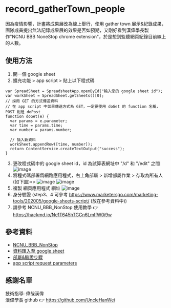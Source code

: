 # record_gatherTown_people
因為疫情影響，計畫將成果展改為線上舉行，使用 gather town 展示&紀錄成果，團隊成員提出無法記錄成果展的效果是否如預期，又剛好看到漢偉學長製作"NCNU BBB NoneStop chrome extension"，於是想到監聽網頁紀錄目前線上的人數。
## 使用方法
1. 開一個 google sheet
2. 擴充功能 > app script > 貼上以下程式碼
```javascript=
var SpreadSheet = SpreadsheetApp.openById("輸入您的 google sheet id");
var workSheet = SpreadSheet.getSheets()[0];
// 採用 GET 的方式傳送資料
// 在 app script 中如果傳送方式為 GET，一定要使用 doGet 的 function 名稱，POST 則是 doPost
function doGet(e) {
  var params = e.parameter;
  var time = params.time;
  var number = params.number;

  // 插入新資料
  workSheet.appendRow([time, number]);
  return ContentService.createTextOutput("success");
}
```
3. 更改程式碼中的 google sheet id，id 為試算表網址中 "/d" 和 "/edit" 之間
![image](https://user-images.githubusercontent.com/82037691/153189661-502d90df-b02a-4d75-b3b2-a42f67b7b42e.png)
4. 將程式碼部署爲網路應用程式，右上角部屬 > 新增部屬作業 > 存取為所有人(如下圖)<>
![image](https://user-images.githubusercontent.com/82037691/153187043-a2fb5d83-47ad-4f2d-965e-fafd40906a7f.png)
![image](https://user-images.githubusercontent.com/82037691/153187288-ebbdb6e0-0a2c-49d1-921b-16a423323511.png)
5. 複製 網頁應用程式 網址
![image](https://user-images.githubusercontent.com/82037691/153190157-1b8ace55-f60c-4e9f-8213-dc57f3adf776.png)
6. 身分驗證
(step3、4 可參考 https://www.marketersgo.com/marketing-tools/202005/google-sheets-script/ (放在參考資料中))
7. 請參考 NCNU_BBB_NonStop 使用教學 :point_right: https://hackmd.io/Ne1T645hTGCn6LmIfW0i9w

## 參考資料
- [NCNU_BBB_NonStop](https://github.com/UncleHanWei/NCNU_BBB_NonStop)
- [資料匯入至 google sheet](https://medium.com/unalai/%E5%AF%AB%E7%B5%A6%E7%B4%94%E5%89%8D%E7%AB%AF-%E8%AE%93-google-sheets-%E7%95%B6%E4%BD%A0%E7%9A%84%E5%BE%8C%E7%AB%AF%E5%AE%8C%E6%88%90%E5%AF%AB%E5%85%A5%E5%8A%9F%E8%83%BD-715799e5e013)
- [部屬&驗證步驟](https://www.marketersgo.com/marketing-tools/202005/google-sheets-script/)
- [app script request parameters](https://developers.google.com/apps-script/guides/web#url_parameters)
## 感謝名單
技術指導: 偉哉漢偉 <br/>
漢偉學長 github :point_right: https://github.com/UncleHanWei
